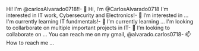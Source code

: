 Hi! I'm @carlosAlvarado0718!!- 👋 Hi, I’m @CarlosAlvarado0718
I'm interested in IT work, Cybersecurity and Electronics!- 👀 I’m interested in ...
I'm currently learning IT fundmentals!- 🌱 I’m currently learning ...
I'm looking to collarborate on multiple important projects in IT- 💞️ I’m looking to collaborate on ...
You can reach me on my gmail, @alvarado.carlos0718- 📫 How to reach me ...

<!---
CarlosAlvarado0718/CarlosAlvarado0718 is a ✨ special ✨ repository because its `README.md` (this file) appears on your GitHub profile.
You can click the Preview link to take a look at your changes.
--->

